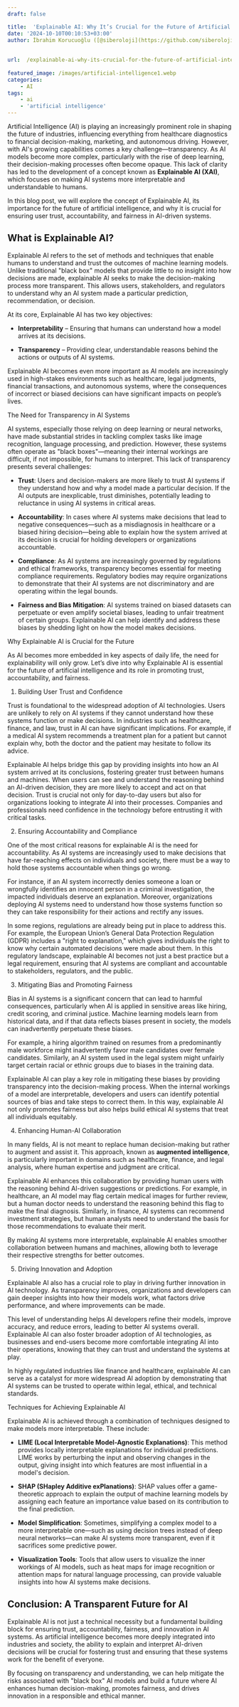 ```yaml
---
draft: false

title:  'Explainable AI: Why It’s Crucial for the Future of Artificial Intelligence'
date: '2024-10-10T00:10:53+03:00'
author: İbrahim Korucuoğlu ([@siberoloji](https://github.com/siberoloji))
 
 
url:  /explainable-ai-why-its-crucial-for-the-future-of-artificial-intelligence/
 
featured_image: /images/artificial-intelligence1.webp
categories:
    - AI
tags:
    - ai
    - 'artificial intelligence'
---
```



Artificial Intelligence (AI) is playing an increasingly prominent role in shaping the future of industries, influencing everything from healthcare diagnostics to financial decision-making, marketing, and autonomous driving. However, with AI's growing capabilities comes a key challenge—transparency. As AI models become more complex, particularly with the rise of deep learning, their decision-making processes often become opaque. This lack of clarity has led to the development of a concept known as **Explainable AI (XAI)**, which focuses on making AI systems more interpretable and understandable to humans.



In this blog post, we will explore the concept of Explainable AI, its importance for the future of artificial intelligence, and why it is crucial for ensuring user trust, accountability, and fairness in AI-driven systems.



## What is Explainable AI?



Explainable AI refers to the set of methods and techniques that enable humans to understand and trust the outcomes of machine learning models. Unlike traditional "black box" models that provide little to no insight into how decisions are made, explainable AI seeks to make the decision-making process more transparent. This allows users, stakeholders, and regulators to understand why an AI system made a particular prediction, recommendation, or decision.



At its core, Explainable AI has two key objectives:


* **Interpretability** – Ensuring that humans can understand how a model arrives at its decisions.

* **Transparency** – Providing clear, understandable reasons behind the actions or outputs of AI systems.




Explainable AI becomes even more important as AI models are increasingly used in high-stakes environments such as healthcare, legal judgments, financial transactions, and autonomous systems, where the consequences of incorrect or biased decisions can have significant impacts on people’s lives.



The Need for Transparency in AI Systems



AI systems, especially those relying on deep learning or neural networks, have made substantial strides in tackling complex tasks like image recognition, language processing, and prediction. However, these systems often operate as "black boxes"—meaning their internal workings are difficult, if not impossible, for humans to interpret. This lack of transparency presents several challenges:


* **Trust**: Users and decision-makers are more likely to trust AI systems if they understand how and why a model made a particular decision. If the AI outputs are inexplicable, trust diminishes, potentially leading to reluctance in using AI systems in critical areas.

* **Accountability**: In cases where AI systems make decisions that lead to negative consequences—such as a misdiagnosis in healthcare or a biased hiring decision—being able to explain how the system arrived at its decision is crucial for holding developers or organizations accountable.

* **Compliance**: As AI systems are increasingly governed by regulations and ethical frameworks, transparency becomes essential for meeting compliance requirements. Regulatory bodies may require organizations to demonstrate that their AI systems are not discriminatory and are operating within the legal bounds.

* **Fairness and Bias Mitigation**: AI systems trained on biased datasets can perpetuate or even amplify societal biases, leading to unfair treatment of certain groups. Explainable AI can help identify and address these biases by shedding light on how the model makes decisions.




Why Explainable AI is Crucial for the Future



As AI becomes more embedded in key aspects of daily life, the need for explainability will only grow. Let’s dive into why Explainable AI is essential for the future of artificial intelligence and its role in promoting trust, accountability, and fairness.



1. Building User Trust and Confidence



Trust is foundational to the widespread adoption of AI technologies. Users are unlikely to rely on AI systems if they cannot understand how these systems function or make decisions. In industries such as healthcare, finance, and law, trust in AI can have significant implications. For example, if a medical AI system recommends a treatment plan for a patient but cannot explain why, both the doctor and the patient may hesitate to follow its advice.



Explainable AI helps bridge this gap by providing insights into how an AI system arrived at its conclusions, fostering greater trust between humans and machines. When users can see and understand the reasoning behind an AI-driven decision, they are more likely to accept and act on that decision. Trust is crucial not only for day-to-day users but also for organizations looking to integrate AI into their processes. Companies and professionals need confidence in the technology before entrusting it with critical tasks.



2. Ensuring Accountability and Compliance



One of the most critical reasons for explainable AI is the need for accountability. As AI systems are increasingly used to make decisions that have far-reaching effects on individuals and society, there must be a way to hold those systems accountable when things go wrong.



For instance, if an AI system incorrectly denies someone a loan or wrongfully identifies an innocent person in a criminal investigation, the impacted individuals deserve an explanation. Moreover, organizations deploying AI systems need to understand how those systems function so they can take responsibility for their actions and rectify any issues.



In some regions, regulations are already being put in place to address this. For example, the European Union’s General Data Protection Regulation (GDPR) includes a "right to explanation," which gives individuals the right to know why certain automated decisions were made about them. In this regulatory landscape, explainable AI becomes not just a best practice but a legal requirement, ensuring that AI systems are compliant and accountable to stakeholders, regulators, and the public.



3. Mitigating Bias and Promoting Fairness



Bias in AI systems is a significant concern that can lead to harmful consequences, particularly when AI is applied in sensitive areas like hiring, credit scoring, and criminal justice. Machine learning models learn from historical data, and if that data reflects biases present in society, the models can inadvertently perpetuate these biases.



For example, a hiring algorithm trained on resumes from a predominantly male workforce might inadvertently favor male candidates over female candidates. Similarly, an AI system used in the legal system might unfairly target certain racial or ethnic groups due to biases in the training data.



Explainable AI can play a key role in mitigating these biases by providing transparency into the decision-making process. When the internal workings of a model are interpretable, developers and users can identify potential sources of bias and take steps to correct them. In this way, explainable AI not only promotes fairness but also helps build ethical AI systems that treat all individuals equitably.



4. Enhancing Human-AI Collaboration



In many fields, AI is not meant to replace human decision-making but rather to augment and assist it. This approach, known as **augmented intelligence**, is particularly important in domains such as healthcare, finance, and legal analysis, where human expertise and judgment are critical.



Explainable AI enhances this collaboration by providing human users with the reasoning behind AI-driven suggestions or predictions. For example, in healthcare, an AI model may flag certain medical images for further review, but a human doctor needs to understand the reasoning behind this flag to make the final diagnosis. Similarly, in finance, AI systems can recommend investment strategies, but human analysts need to understand the basis for those recommendations to evaluate their merit.



By making AI systems more interpretable, explainable AI enables smoother collaboration between humans and machines, allowing both to leverage their respective strengths for better outcomes.



5. Driving Innovation and Adoption



Explainable AI also has a crucial role to play in driving further innovation in AI technology. As transparency improves, organizations and developers can gain deeper insights into how their models work, what factors drive performance, and where improvements can be made.



This level of understanding helps AI developers refine their models, improve accuracy, and reduce errors, leading to better AI systems overall. Explainable AI can also foster broader adoption of AI technologies, as businesses and end-users become more comfortable integrating AI into their operations, knowing that they can trust and understand the systems at play.



In highly regulated industries like finance and healthcare, explainable AI can serve as a catalyst for more widespread AI adoption by demonstrating that AI systems can be trusted to operate within legal, ethical, and technical standards.



Techniques for Achieving Explainable AI



Explainable AI is achieved through a combination of techniques designed to make models more interpretable. These include:


* **LIME (Local Interpretable Model-Agnostic Explanations)**: This method provides locally interpretable explanations for individual predictions. LIME works by perturbing the input and observing changes in the output, giving insight into which features are most influential in a model's decision.

* **SHAP (SHapley Additive exPlanations)**: SHAP values offer a game-theoretic approach to explain the output of machine learning models by assigning each feature an importance value based on its contribution to the final prediction.

* **Model Simplification**: Sometimes, simplifying a complex model to a more interpretable one—such as using decision trees instead of deep neural networks—can make AI systems more transparent, even if it sacrifices some predictive power.

* **Visualization Tools**: Tools that allow users to visualize the inner workings of AI models, such as heat maps for image recognition or attention maps for natural language processing, can provide valuable insights into how AI systems make decisions.




## Conclusion: A Transparent Future for AI



Explainable AI is not just a technical necessity but a fundamental building block for ensuring trust, accountability, fairness, and innovation in AI systems. As artificial intelligence becomes more deeply integrated into industries and society, the ability to explain and interpret AI-driven decisions will be crucial for fostering trust and ensuring that these systems work for the benefit of everyone.



By focusing on transparency and understanding, we can help mitigate the risks associated with "black box" AI models and build a future where AI enhances human decision-making, promotes fairness, and drives innovation in a responsible and ethical manner.
